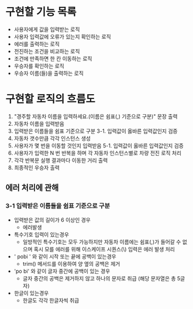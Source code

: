 # 구현할 기능 목록

- 사용자에게 값을 입력받는 로직
- 사용자 입력값에 오류가 있는지 확인하는 로직
- 에러를 출력하는 로직
- 전진하는 조건을 비교하는 로직
- 조건에 만족하면 한 칸 이동하는 로직
- 우승자를 확인하는 로직
- 우승자 이름(들)을 출력하는 로직

# 구현할 로직의 흐름도

1. "경주할 자동차 이름을 입력하세요.(이름은 쉼표(,) 기준으로 구분)" 문장 출력
2. 자동차 이름을 입력받음
3. 입력받은 이름들을 쉼표 기준으로 구분
   3-1. 입력값이 옳바른 입력값인지 검증
4. 자동차 갯수만큼 각각 인스턴스 생성
5. 사용자가 몇 번을 이동할 것인지 입력받음
   5-1. 입력값이 옳바른 입력값인지 검증
6. 사용자가 입력한 N 번 반복을 하며 각 자동차 인스턴스별로 차량 전진 로직 처리
7. 각각 반복문 실행 결과마다 이동한 거리 출력
8. 최종적인 우승자 출력

## 에러 처리에 관해

### 3-1 입력받은 이름들을 쉼표 기준으로 구분

- 입력받은 값의 길이가 6 이상인 경우
  - 에러발생
- 특수기호 입력이 있는경우
  - 일방적인 특수기호는 모두 가능하지만 자동차 이름에는 쉼표(,)가 들어갈 수 없으며 혹시 모를 에러를 위해 이스케이프 시퀀스(\\) 입력은 에러 발생 처리
- ' pobi ' 와 같이 시작 또는 끝에 공백이 있는경우
  - trim() 메서드를 이용하여 양 옆의 공백은 제거
- 'po bi' 와 같이 글자 중간에 공백이 있는 경우
  - 글자 중간의 공백은 제거하지 않고 하나의 문자로 취급 (해당 문자열은 총 5글자)
- 한글이 있는경우
  - 한글도 각각 한글자씩 취급
